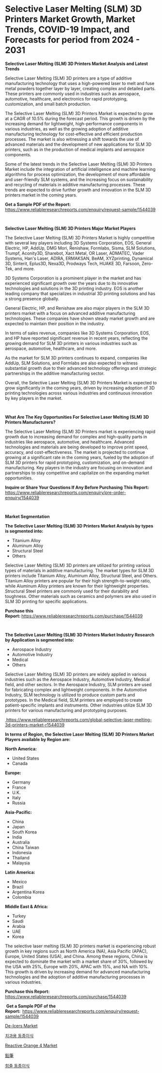<p><h1>Selective Laser Melting (SLM) 3D Printers Market Growth, Market Trends, COVID-19 Impact, and Forecasts for period from 2024 - 2031</h1></p><p><strong>Selective Laser Melting (SLM) 3D Printers Market Analysis and Latest Trends</strong></p>
<p><p>Selective Laser Melting (SLM) 3D printers are a type of additive manufacturing technology that uses a high-powered laser to melt and fuse metal powders together layer by layer, creating complex and detailed parts. These printers are commonly used in industries such as aerospace, automotive, healthcare, and electronics for rapid prototyping, customization, and small batch production.</p><p>The Selective Laser Melting (SLM) 3D Printers Market is expected to grow at a CAGR of 10.5% during the forecast period. This growth is driven by the increasing demand for lightweight, high-performance components in various industries, as well as the growing adoption of additive manufacturing technology for cost-effective and efficient production processes. The market is also witnessing a shift towards the use of advanced materials and the development of new applications for SLM 3D printers, such as in the production of medical implants and aerospace components.</p><p>Some of the latest trends in the Selective Laser Melting (SLM) 3D Printers Market include the integration of artificial intelligence and machine learning algorithms for process optimization, the development of more affordable and user-friendly SLM systems, and the increasing focus on sustainability and recycling of materials in additive manufacturing processes. These trends are expected to drive further growth and innovation in the SLM 3D printers market in the coming years.</p></p>
<p><strong>Get a Sample PDF of the Report:&nbsp;</strong> <a href="https://www.reliableresearchreports.com/enquiry/request-sample/1544039">https://www.reliableresearchreports.com/enquiry/request-sample/1544039</a></p>
<p>&nbsp;</p>
<p><strong>Selective Laser Melting (SLM) 3D Printers Major Market Players</strong></p>
<p><p>The Selective Laser Melting (SLM) 3D Printers Market is highly competitive with several key players including 3D Systems Corporation, EOS, General Electric, HP, AddUp, DMG Mori, Renishaw, Formlabs, Sisma, SLM Solutions, Trumpf, Aconity3D, Sharebot, Xact Metal, OR Laser, ADMATEC, Vader Systems, Han's Laser, ADIRA, ERMAKSAN, BeAM, XYZprinting, Dynamical 3D, Sinterit, Eplus3D, Nexa3D, Prodways Tech, HUAKE 3D, Farsoon, Zero-Tek, and more.</p><p>3D Systems Corporation is a prominent player in the market and has experienced significant growth over the years due to its innovative technologies and solutions in the 3D printing industry. EOS is another leading company that specializes in industrial 3D printing solutions and has a strong presence globally.</p><p>General Electric, HP, and Renishaw are also major players in the SLM 3D printers market with a focus on advanced additive manufacturing technologies. These companies have shown steady market growth and are expected to maintain their position in the industry.</p><p>In terms of sales revenue, companies like 3D Systems Corporation, EOS, and HP have reported significant revenue in recent years, reflecting the growing demand for SLM 3D printers in various industries such as aerospace, automotive, healthcare, and more.</p><p>As the market for SLM 3D printers continues to expand, companies like AddUp, SLM Solutions, and Formlabs are also expected to witness substantial growth due to their advanced technology offerings and strategic partnerships in the additive manufacturing sector.</p><p>Overall, the Selective Laser Melting (SLM) 3D Printers Market is expected to grow significantly in the coming years, driven by increasing adoption of 3D printing technologies across various industries and continuous innovation by key players in the market.</p></p>
<p>&nbsp;</p>
<p><strong>What Are The Key Opportunities For Selective Laser Melting (SLM) 3D Printers Manufacturers?</strong></p>
<p><p>The Selective Laser Melting (SLM) 3D Printers market is experiencing rapid growth due to increasing demand for complex and high-quality parts in industries like aerospace, automotive, and healthcare. Advanced technologies and materials are being developed to improve print speed, accuracy, and cost-effectiveness. The market is projected to continue growing at a significant rate in the coming years, fueled by the adoption of SLM 3D printers for rapid prototyping, customization, and on-demand manufacturing. Key players in the industry are focusing on innovation and partnerships to stay competitive and capitalize on the expanding market opportunities.</p></p>
<p><strong>Inquire or Share Your Questions If Any Before Purchasing This Report:</strong> <a href="https://www.reliableresearchreports.com/enquiry/pre-order-enquiry/1544039">https://www.reliableresearchreports.com/enquiry/pre-order-enquiry/1544039</a></p>
<p>&nbsp;</p>
<p><strong>Market Segmentation</strong></p>
<p><strong>The Selective Laser Melting (SLM) 3D Printers Market Analysis by types is segmented into:</strong></p>
<p><ul><li>Titanium Alloy</li><li>Aluminum Alloy</li><li>Structural Steel</li><li>Others</li></ul></p>
<p><p>Selective Laser Melting (SLM) 3D printers are utilized for printing various types of materials in additive manufacturing. The market types for SLM 3D printers include Titanium Alloy, Aluminum Alloy, Structural Steel, and Others. Titanium Alloy printers are popular for their high strength-to-weight ratio, while Aluminum Alloy printers are known for their lightweight properties. Structural Steel printers are commonly used for their durability and toughness. Other materials such as ceramics and polymers are also used in SLM 3D printing for specific applications.</p></p>
<p><strong>Purchase this Report:&nbsp;</strong><a href="https://www.reliableresearchreports.com/purchase/1544039">https://www.reliableresearchreports.com/purchase/1544039</a></p>
<p>&nbsp;</p>
<p><strong>The Selective Laser Melting (SLM) 3D Printers Market Industry Research by Application is segmented into:</strong></p>
<p><ul><li>Aerospace Industry</li><li>Automotive Industry</li><li>Medical</li><li>Others</li></ul></p>
<p><p>Selective Laser Melting (SLM) 3D printers are widely applied in various industries such as the Aerospace Industry, Automotive Industry, Medical field, and other sectors. In the Aerospace Industry, SLM printers are used for fabricating complex and lightweight components. In the Automotive Industry, SLM technology is utilized to produce custom parts and prototypes. In the Medical field, SLM printers are employed to create patient-specific implants and instruments. Other industries utilize SLM 3D printers for various manufacturing and prototyping purposes.</p></p>
<p><a href="https://www.reliableresearchreports.com/global-selective-laser-melting-3d-printers-market-r1544039">&nbsp;https://www.reliableresearchreports.com/global-selective-laser-melting-3d-printers-market-r1544039</a></p>
<p><strong>In terms of Region, the Selective Laser Melting (SLM) 3D Printers Market Players available by Region are:</strong></p>
<p>
    <p> <strong> North America: </strong>
        <ul>
            <li>United States</li>
            <li>Canada</li>
        </ul>
        </p> 
    <p> <strong> Europe: </strong>
        <ul>
            <li>Germany</li>
            <li>France</li>
            <li>U.K.</li>
            <li>Italy</li>
            <li>Russia</li>
        </ul>
        </p> 
    <p> <strong> Asia-Pacific: </strong>
        <ul>
            <li>China</li>
            <li>Japan</li>
            <li>South Korea</li>
            <li>India</li>
            <li>Australia</li>
            <li>China Taiwan</li>
            <li>Indonesia</li>
            <li>Thailand</li>
            <li>Malaysia</li>
        </ul>
        </p> 
    <p> <strong> Latin America: </strong>
        <ul>
            <li>Mexico</li>
            <li>Brazil</li>
            <li>Argentina Korea</li>
            <li>Colombia</li>
        </ul>
        </p> 
    <p> <strong> Middle East & Africa: </strong>
        <ul>
            <li>Turkey</li>
            <li>Saudi</li>
            <li>Arabia</li>
            <li>UAE</li>
            <li>Korea</li>
        </ul>
    </p>
    </p>
<p><p>The selective laser melting (SLM) 3D printers market is experiencing robust growth in key regions such as North America (NA), Asia Pacific (APAC), Europe, United States (USA), and China. Among these regions, China is expected to dominate the market with a market share of 30%, followed by the USA with 25%, Europe with 20%, APAC with 15%, and NA with 10%. This growth is driven by increasing demand for advanced manufacturing technologies and the adoption of additive manufacturing processes in various industries.</p></p>
<p><strong>Purchase this Report: </strong><a href="https://www.reliableresearchreports.com/purchase/1544039">https://www.reliableresearchreports.com/purchase/1544039</a></p>
<p>&nbsp;<strong>Get a Sample PDF of the Report:&nbsp;&nbsp;</strong><a href="https://www.reliableresearchreports.com/enquiry/request-sample/1544039">https://www.reliableresearchreports.com/enquiry/request-sample/1544039</a></p>
<p><strong></strong></p>
<p><p><a href="https://github.com/JameTravis/Market-Research-Report-List-4/blob/main/de-icers-market.md">De-Icers Market</a></p><p><a href="https://github.com/rcabello548/Market-Research-Report-List-1/blob/main/458879336458.md">치과용 동종이식</a></p><p><a href="https://issuu.com/reportprime-2/docs/reactive-orange-4-market-size-2030.pptx">Reactive Orange 4 Market</a></p><p><a href="https://medium.com/@saigekulas/2024%E5%B9%B4%E3%81%8B%E3%82%892031%E5%B9%B4%E3%81%BE%E3%81%A7%E3%81%AE%E6%9C%9F%E9%96%93%E3%81%AB%E4%BA%88%E6%B8%AC%E3%81%95%E3%82%8C%E3%82%8B%E9%89%9B%E7%AD%86%E5%B8%82%E5%A0%B4%E5%88%86%E6%9E%90%E3%81%A8%E8%A6%8F%E6%A8%A1-1a238106468c">鉛筆</a></p><p><a href="https://github.com/KellyLyncyh543964/Market-Research-Report-List-1/blob/main/455750436457.md">힘줄 동종이식</a></p></p>